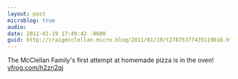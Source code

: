 ```yaml
---
layout: post
microblog: true
audio: 
date: 2011-01-19 17:49:42 -0600
guid: http://craigmcclellan.micro.blog/2011/01/19/t27875377435119616.html
---
```

The McClellan Family's first attempt at homemade pizza is in the oven! [yfrog.com/h2zn2qj](http://yfrog.com/h2zn2qj)
